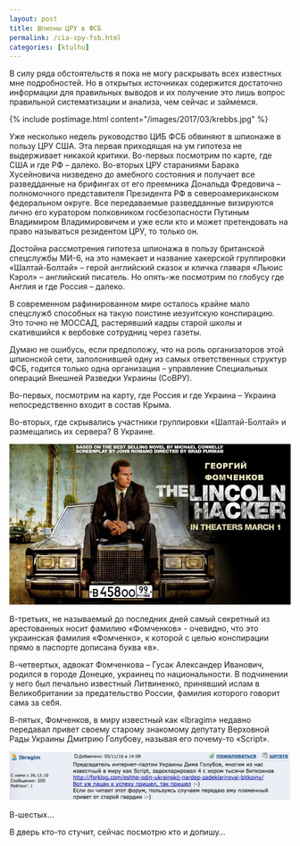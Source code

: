 ```yaml
---
layout: post
title: Шпионы ЦРУ в ФСБ
permalink: /cia-spy-fsb.html
categories: [ktulhu]
---
```


В силу ряда обстоятельств я пока не могу раскрывать всех известных мне подробностей. Но в открытых источниках содержится достаточно информации для правильных выводов и их получение это лишь вопрос правильной систематизации и анализа, чем сейчас и займемся.

{% include postimage.html content="/images/2017/03/krebbs.jpg" %}

Уже несколько недель руководство ЦИБ ФСБ обвиняют в шпионаже в пользу ЦРУ США. Эта первая приходящая на ум гипотеза не выдерживает никакой критики. Во-первых посмотрим по карте, где США и где РФ – далеко. Во-вторых ЦРУ стараниями Барака Хусейновича низведено до амебного состояния и получает все разведданные на брифингах от его преемника Дональда Фредовича – полномочного представителя Президента РФ в североамериканском федеральном округе. Все передаваемые разведданные визируются лично его куратором полковником госбезопасности Путиным Владимиром Владимировичем и уже если кто и может претендовать на право называться резидентом ЦРУ, то только он.

Достойна рассмотрения гипотеза шпионажа в пользу британской спецслужбы МИ-6, на это намекает и название хакерской группировки «Шалтай-Болтай» – герой английский сказок и кличка главаря «Льюис Кэрол» – английский писатель. Но опять-же посмотрим по глобусу где Англия и где Россия – далеко.

В современном рафинированном мире осталось крайне мало спецслужб способных на такую поистине иезуитскую конспирацию. Это точно не МОССАД, растерявший кадры старой школы и скатившийся к вербовке сотрудниц через газеты.

Думаю не ошибусь, если предположу, что на роль организаторов этой шпионской сети, заполонившей одну из самых ответственных структур ФСБ, годится только одна организация – управление Специальных операций Внешней Разведки Украины (СоВРУ).

Во-первых, посмотрим на карту, где Россия и где Украина – Украина непосредственно входит в состав Крыма.

Во-вторых, где скрывались участники группировки «Шалтай-Болтай» и размещались их сервера? В Украине.

![_config.yml](/images/2017/03/fomchenkov.jpg)

В-третьих, не называемый до последних дней самый секретный из арестованных носит фамилию «Фомченков» - очевидно, что это украинская фамилия «Фомченко», к которой с целью конспирации прямо в паспорте дописана буква «в».

В-четвертых, адвокат Фомченкова – Гусак Александер Иванович, родился в городе Донецке, украинец по национальности. В подчинении у него был печально известный Литвиненко, принявший ислам в Великобритании за предательство России, фамилия которого говорит сама за себя.

В-пятых, Фомченков, в миру известный как «Ibragim» недавно передавал привет своему старому знакомому депутату Верховной Рады Украины Дмитрию Голубову, называя его почему-то «Script».

![_config.yml](/images/2017/03/scrypt.jpg)

В-шестых…

В дверь кто-то стучит, сейчас посмотрю кто и допишу…
